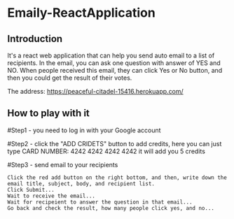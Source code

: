 # Emaily-ReactApplication

## Introduction

It's a react web application that can help you send auto email to a list of recipients. In the email, you can ask one question with answer of YES and NO. When people received this email, they can click Yes or No button, and then you could get the result of their votes. 

The address: https://peaceful-citadel-15416.herokuapp.com/

## How to play with it

#Step1 - you need to log in with your Google account

#Step2 - click the "ADD CRIDETS" button to add credits, here you can just type CARD NUMBER: 4242 4242 4242 4242
it will add you 5 credits

#Step3 - send email to your recipients
```
Click the red add button on the right bottom, and then, write down the email title, subject, body, and recipient list. 
Click Submit...
Wait to receive the email...
Wait for recipeient to answer the question in that email...
Go back and check the result, how many people click yes, and no...
```


